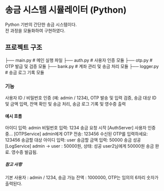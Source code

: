 # 송금 시스템 시뮬레이터 (Python)

Python 기반의 간단한 송금 시스템이다.  
전 과정을 모듈화하여 구현하였다.

## 프로젝트 구조
├── main.py # 메인 실행 파일
├── auth.py # 사용자 인증 모듈
├── otp.py # OTP 발급 및 검증 모듈
├── bank.py # 계좌 관리 및 송금 처리 모듈
├── logger.py # 송금 로그 기록 모듈

### 기능
사용자 ID / 비밀번호 인증 (예: admin / 1234), 
 OTP 발송 및 입력 검증,
 송금 대상 ID 및 금액 입력,
 잔액 확인 및 송금 처리,
송금 로그 기록 및 영수증 출력

#### 예시 흐름
아이디 입력: admin
비밀번호 입력: 1234
송금 요청 시작
[AuthServer] 사용자 인증 중...
[OTPService] admin에게 OTP 전송: 123456
수신된 OTP를 입력하세요: 123456
송금할 대상 아이디 입력: user
송금할 금액 입력: 50000
송금 성공
[LogService] admin → user : 50000원, 상태: 성공
user2님에게 50000원 송금 완료. 영수증 발급됨.

##### 참고 사항
기본 사용자 : admin / 1234,
 송금 가능 잔액 : 1000000,
 OTP는 임의의 6자리 숫자가 출력된다.
